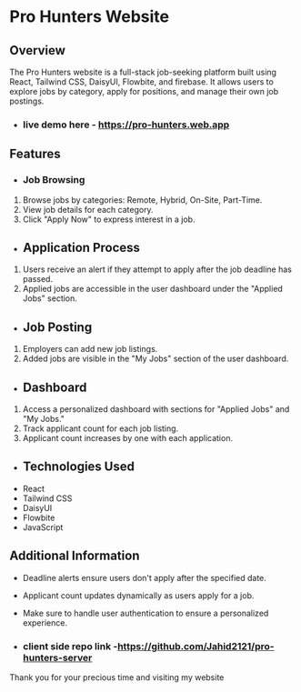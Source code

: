 # Pro Hunters Website
## Overview
The Pro Hunters website is a full-stack job-seeking platform built using React, Tailwind CSS, DaisyUI, Flowbite, and firebase. It allows users to explore jobs by category, apply for positions, and manage their own job postings.


* ### live demo here - https://pro-hunters.web.app

  
## Features
* ### Job Browsing
1. Browse jobs by categories: Remote, Hybrid, On-Site, Part-Time.
2. View job details for each category.
3. Click "Apply Now" to express interest in a job.
* ## Application Process
1. Users receive an alert if they attempt to apply after the job deadline has passed.
2. Applied jobs are accessible in the user dashboard under the "Applied Jobs" section.
* ## Job Posting
1. Employers can add new job listings.
2. Added jobs are visible in the "My Jobs" section of the user dashboard.
* ## Dashboard
1. Access a personalized dashboard with sections for "Applied Jobs" and "My Jobs."
2. Track applicant count for each job listing.
3. Applicant count increases by one with each application.

   
* ## Technologies Used
* React
* Tailwind CSS
* DaisyUI
* Flowbite
* JavaScript

## Additional Information
* Deadline alerts ensure users don't apply after the specified date.
* Applicant count updates dynamically as users apply for a job.
* Make sure to handle user authentication to ensure a personalized experience.


* ### client side repo link -https://github.com/Jahid2121/pro-hunters-server




Thank you for your precious time and visiting my website
